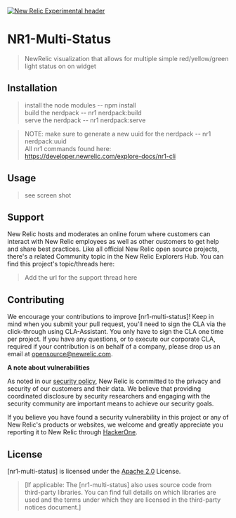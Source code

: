 [![New Relic Experimental header](https://github.com/newrelic/opensource-website/raw/master/src/images/categories/Experimental.png)](https://opensource.newrelic.com/oss-category/#new-relic-experimental)

# NR1-Multi-Status

>NewRelic visualization that allows for multiple simple red/yellow/green light status on on widget

## Installation
> install the node modules  --  npm install <br />
  build the nerdpack   --  nr1 nerdpack:build <br />
  serve the nerdpack   --  nr1 nerdpack:serve <br />


> NOTE:  make sure to generate a new uuid for the nerdpack  --  nr1 nerdpack:uuid <br />
> All nr1 commands found here: https://developer.newrelic.com/explore-docs/nr1-cli 
## Usage

> see screen shot

## Support

New Relic hosts and moderates an online forum where customers can interact with New Relic employees as well as other customers to get help and share best practices. Like all official New Relic open source projects, there's a related Community topic in the New Relic Explorers Hub. You can find this project's topic/threads here:

>Add the url for the support thread here

## Contributing
We encourage your contributions to improve [nr1-multi-status]! Keep in mind when you submit your pull request, you'll need to sign the CLA via the click-through using CLA-Assistant. You only have to sign the CLA one time per project.
If you have any questions, or to execute our corporate CLA, required if your contribution is on behalf of a company,  please drop us an email at opensource@newrelic.com.

**A note about vulnerabilities**

As noted in our [security policy](../../security/policy), New Relic is committed to the privacy and security of our customers and their data. We believe that providing coordinated disclosure by security researchers and engaging with the security community are important means to achieve our security goals.

If you believe you have found a security vulnerability in this project or any of New Relic's products or websites, we welcome and greatly appreciate you reporting it to New Relic through [HackerOne](https://hackerone.com/newrelic).

## License
[nr1-multi-status] is licensed under the [Apache 2.0](http://apache.org/licenses/LICENSE-2.0.txt) License.
>[If applicable: The [nr1-multi-status] also uses source code from third-party libraries. You can find full details on which libraries are used and the terms under which they are licensed in the third-party notices document.]
